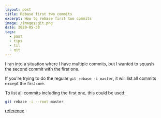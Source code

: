 ```yaml
---
layout: post
title: Rebase first two commits
excerpt: How to rebase first two commits
image: /images/git.png
date: 2020-05-30
tags:
  - post
  - tips
  - til
  - git
---
```


I ran into a situation where I have multiple commits, but I wanted to squash the second commit with the first one.

If you're trying to do the regular `git rebase -i master`, it will list all commits except the first one.

To list all commits including the first one, this could be used:

```bash
git rebase -i --root master
```

[reference](https://stackoverflow.com/a/598788)
